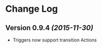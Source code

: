 Change Log
==========

Version 0.9.4 *(2015-11-30)*
----------------------------

 * Triggers now support transition Actions